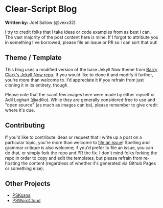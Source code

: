 # Clear-Script Blog

**Written by:** Joel Sallow (@vexx32)

I try to credit folks that I take ideas or code examples from as best I can.
The vast majority of the post content here is mine.
If I forgot to attribute you in something I've borrowed, please file an issue or PR so I can sort that out!

## Theme / Template

This blog uses a modified version of the base Jekyll Now theme from [Barry Clark's Jekyll Now repo][jekyll-now].
If you would like to clone it and modify it further, you're more than welcome to.
I'd appreciate it if you refrain from just cloning it in its entirety, though.

Please note that the scant few images here were made by either myself or Adil Leghari (@adilio).
While they are generally considered free to use and "open source" (as much as images can be), please remember to give credit where it's due.

## Contributing

If you'd like to contribute ideas or request that I write up a post on a particular topic, you're more than welcome to [file an issue][issues]!
Spelling and grammar critique is also welcome; if you'd prefer to file an issue, you can do that, or simply fork the repo and PR the fix.
I don't mind folks forking the repo in order to copy and edit the templates, but please refrain from re-hosting the content (regardless of whether it's generated via Github Pages or something else).

## Other Projects

- [PSKoans][pskoans]
- [PSWordCloud][wordcloud]

<!-- LINKS -->

[issues]: https://github.com/vexx32/vexx32.github.io/issues
[jekyll-now]: https://github.com/barryclark/jekyll-now
[pskoans]: https://aka.ms/pskoans
[wordcloud]: https://github.com/vexx32/PSWordCloud
